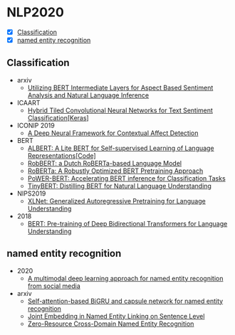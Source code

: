 # NLP2020
- [x] [Classification](#Classification)
- [x] [named entity recognition](#named-entity-recognition)

## Classification
  - arxiv
    + [Utilizing BERT Intermediate Layers for Aspect Based Sentiment Analysis and Natural Language Inference](https://arxiv.org/abs/2002.04815)
  - ICAART 
    + [Hybrid Tiled Convolutional Neural Networks for Text Sentiment Classification](https://arxiv.org/abs/2001.11857)[[Keras]](https://github.com/mtrusca/HTCNN)
  - ICONIP 2019
    + [A Deep Neural Framework for Contextual Affect Detection](https://arxiv.org/abs/2001.10169)
  - BERT
    + [ALBERT: A Lite BERT for Self-supervised Learning of Language Representations](https://arxiv.xilesou.top/abs/1909.11942)[[Code]](https://github.com/google-research/ALBERT)
    + [RobBERT: a Dutch RoBERTa-based Language Model](https://arxiv.org/abs/2001.06286)
    + [RoBERTa: A Robustly Optimized BERT Pretraining Approach](https://arxiv.org/abs/1907.11692)
    + [PoWER-BERT: Accelerating BERT inference for Classification Tasks](https://arxiv.org/abs/2001.08950)
    + [TinyBERT: Distilling BERT for Natural Language Understanding](https://arxiv.org/abs/1909.10351)
  - NIPS2019
    + [XLNet: Generalized Autoregressive Pretraining for Language Understanding](http://papers.nips.cc/paper/8812-xlnet-generalized-autoregressive-pretraining-for-language-understanding)
  - 2018
    + [BERT: Pre-training of Deep Bidirectional Transformers for
Language Understanding](https://arxiv.xilesou.top/abs/1810.04805)
  
## named entity recognition
  - 2020
    + [A multimodal deep learning approach for named entity recognition from social media](https://arxiv.org/abs/2001.06888)
  - arxiv
    + [Self-attention-based BiGRU and capsule network for named entity recognition](https://arxiv.org/abs/2002.00735)
    + [Joint Embedding in Named Entity Linking on Sentence Level](https://arxiv.org/abs/2002.04936)
    + [Zero-Resource Cross-Domain Named Entity Recognition](https://arxiv.org/abs/2002.05923)
